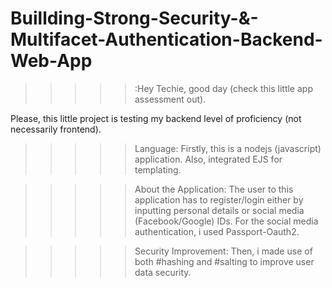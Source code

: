 # Buillding-Strong-Security-&-Multifacet-Authentication-Backend-Web-App
>>>>> :Hey Techie, good day (check this little app assessment out).

Please, this little project is testing my backend level of proficiency (not necessarily frontend).

>>>>> Language:
Firstly, this is a nodejs (javascript) application.
Also, integrated EJS for templating.

>>>>> About the Application:
The user to this application has to register/login either by inputting personal details or social media (Facebook/Google) IDs.
For the social media authentication, i used Passport-Oauth2.

>>>>> Security Improvement:
Then, i made use of both #hashing and #salting to improve user data security.
